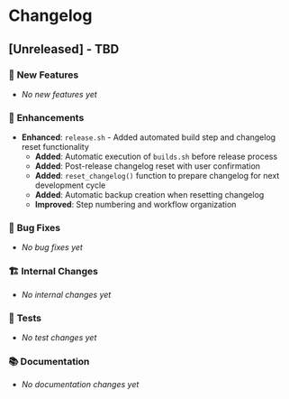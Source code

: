 # Changelog

## [Unreleased] - TBD

### 🚀 **New Features**
- _No new features yet_

### 🔧 **Enhancements**
- **Enhanced**: `release.sh` - Added automated build step and changelog reset functionality
  - **Added**: Automatic execution of `builds.sh` before release process
  - **Added**: Post-release changelog reset with user confirmation
  - **Added**: `reset_changelog()` function to prepare changelog for next development cycle
  - **Added**: Automatic backup creation when resetting changelog
  - **Improved**: Step numbering and workflow organization

### 🐛 **Bug Fixes**
- _No bug fixes yet_

### 🏗️ **Internal Changes**
- _No internal changes yet_

### 🧪 **Tests**
- _No test changes yet_

### 📚 **Documentation**
- _No documentation changes yet_